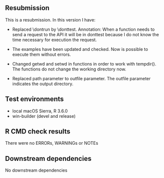 ## Resubmission
This is a resubmission. In this version I have:

* Replaced \dontrun by \donttest. Annotation: When a function needs to send a request to the API it will be in donttest because I do not know the time necessary for execution the request.

* The examples have been updated and checked. Now is possible to execute them without errors.

* Changed getwd and setwd in functions in order to work with tempdir(). The functions do not change the working directory now.

* Replaced path parameter to outfile parameter. The outfile parameter indicates the output directory.

## Test environments
* local macOS Sierra, R 3.6.0
* win-builder (devel and release)

## R CMD check results
There were no ERRORs, WARNINGs or NOTEs

## Downstream dependencies
No downstream dependencies
